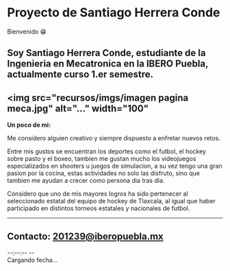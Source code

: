 # **Proyecto de Santiago Herrera Conde**

Bienvenido  😁

Soy **Santiago Herrera Conde**, estudiante de la Ingenieria en Mecatronica en la **IBERO Puebla**, actualmente curso 1.er semestre.
---
<img src="recursos/imgs/imagen pagina meca.jpg" alt="..." width="100"
---

**Un poco de mi:**

Me considero alguien creativo y siempre dispuesto a enfretar nuevos retos.

Entre mis gustos se encuentran los deportes como el futbol, el hockey sobre pasto y el boxeo, tambien me gustan mucho los videojuegos especializados en shooters u juegos de simulacion, a su vez tengo una gran pasion por la cocina, estas actividades no solo las disfruto, sino que tambien me ayudan a crecer como persona dia tras dia.

Considero que uno de mis mayores logros ha sido pertenecer al seleccionado estatal del equipo de hockey de Tlaxcala, al igual que haber participado en distintos torneos estatales y nacionales de futbol.

---
Contacto: 201239@iberopuebla.mx
---

<html lang="es">
<head>
<meta charset="UTF-8">
<meta name="viewport" content="width=device-width, initial-scale=1.0">
<title>Reloj Digital Moderno 12h — Ciudad de México</title>
<style>

  .reloj {
    background: rgba(0,0,0,0.4); /* fondo semi-transparente */
    backdrop-filter: blur(10px);
    padding: 40px 60px;
    border-radius: 20px;
    text-align: center;
    box-shadow: 0 8px 25px rgba(0,0,0,0.6);
    color: #fff;
    min-width: 280px;
  }

  .hora {
    font-size: 60px;
    font-weight: 700;
    letter-spacing: 2px;
    margin-bottom: 15px;
  }

  .fecha {
    font-size: 18px;
    color: #cfd8dc;
    text-transform: capitalize;
  }

  @media(max-width: 400px){
    .reloj {
      padding: 30px 40px;
    }
    .hora { font-size: 45px; }
    .fecha { font-size: 16px; }
  }
</style>
</head>
<body>

<div class="reloj">
  <div id="hora" class="hora">--:--:-- --</div>
  <div id="fecha" class="fecha">Cargando fecha...</div>
</div>

<script>
const TIMEZONE = 'America/Mexico_City';

function actualizarReloj() {
  const ahora = new Date();

  // Hora en formato 12h con AM/PM
  const horaStr = new Intl.DateTimeFormat('es-MX', {
    timeZone: TIMEZONE,
    hour: '2-digit',
    minute: '2-digit',
    second: '2-digit',
    hour12: true
  }).format(ahora);

  // Fecha completa en español
  const fechaStr = new Intl.DateTimeFormat('es-MX', {
    timeZone: TIMEZONE,
    weekday: 'long',
    day: 'numeric',
    month: 'long',
    year: 'numeric'
  }).format(ahora);

  document.getElementById('hora').textContent = horaStr;
  document.getElementById('fecha').textContent = fechaStr;
}

// Ejecutar al cargar y actualizar cada segundo
actualizarReloj();
setInterval(actualizarReloj, 1000);
</script>

</body>
</html>